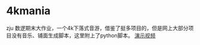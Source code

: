 # 4kmania

zju 数逻期末大作业，一个4k下落式音游，借鉴了挺多项目的，但是网上大部分项目没有音乐、铺面生成脚本，这里附上了python脚本。
[演示视频](https://www.bilibili.com/video/BV1RX8XeGEt7/?vd_source=4d4b7830e0ec6c5f72ff630db3205013)
